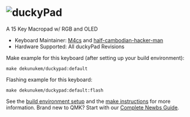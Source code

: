 # ![duckyPad](https://github.com/dekuNukem/duckyPad)

A 15 Key Macropad w/ RGB and OLED

* Keyboard Maintainer: [M4cs](https://github.com/M4cs) and [half-cambodian-hacker-man](https://github.com/half-cambodian-hacker-man)
* Hardware Supported: All duckyPad Revisions

Make example for this keyboard (after setting up your build environment):

    make dekunukem/duckypad:default

Flashing example for this keyboard:

    make dekunukem/duckypad:default:flash

See the [build environment setup](https://docs.qmk.fm/#/getting_started_build_tools) and the [make instructions](https://docs.qmk.fm/#/getting_started_make_guide) for more information. Brand new to QMK? Start with our [Complete Newbs Guide](https://docs.qmk.fm/#/newbs).

